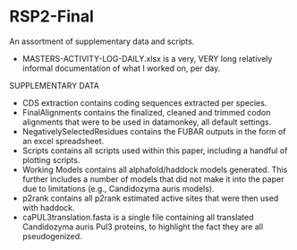 # RSP2-Final
An assortment of supplementary data and scripts.

- MASTERS-ACTIVITY-LOG-DAILY.xlsx is a very, VERY long relatively informal documentation of what I worked on, per day.

SUPPLEMENTARY DATA

- CDS extraction contains coding sequences extracted per species.  
- FinalAlignments contains the finalized, cleaned and trimmed codon alignments that were to be used in datamonkey, all default settings.  
- NegativelySelectedResidues contains the FUBAR outputs in the form of an excel spreadsheet.  
- Scripts contains all scripts used within this paper, including a handful of plotting scripts.  
- Working Models contains all alphafold/haddock models generated. This further includes a number of models that did not make it into the paper due to limitations (e.g., Candidozyma auris models).  
- p2rank contains all p2rank estimated active sites that were then used with haddock.  
- caPUL3translation.fasta is a single file containing all translated Candidozyma auris Pul3 proteins, to highlight the fact they are all pseudogenized.
